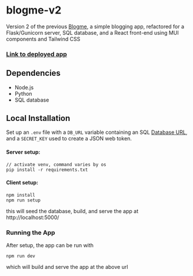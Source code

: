 # blogme-v2

Version 2 of the previous [Blogme](https://github.com/yogs0ddhoth/blogme), a simple blogging app, refactored for a Flask/Gunicorn server, SQL database, and a React front-end using MUI components and Tailwind CSS

### [Link to deployed app](https://yogs0ddhoth-blogme-v2.herokuapp.com/)

## Dependencies
* Node.js
* Python
* SQL database

## Local Installation
Set up an ```.env``` file with a ```DB_URL``` variable containing an SQL [Database URL](https://docs.sqlalchemy.org/en/14/core/engines.html#database-urls), and a ```SECRET_KEY``` used to create a JSON web token.

#### Server setup:
```
// activate venv, command varies by os
pip install -r requirements.txt 
```

#### Client setup:
```
npm install
npm run setup   
```
this will seed the database, build, and serve the app at http://localhost:5000/ 

### Running the App 
After setup, the app can be run with
```
npm run dev
```
which will build and serve the app at the above url

